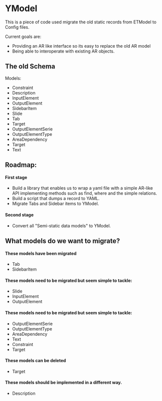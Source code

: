 # YModel

This is a piece of code used migrate the old static records from ETModel to
Config files.

Current goals are:
  - Providing an AR like interface so its easy to replace the old AR model
  - Being able to interoperate with existing AR objects.



## The old Schema

Models:
  - Constraint
  - Description
  - InputElement
  - OutputElement
  - SidebarItem
  - Slide
  - Tab
  - Target
  - OutputElementSerie
  - OutputElementType
  - AreaDependency
  - Target
  - Text


## Roadmap:


#### First stage
- Build a library that enables us to wrap a yaml file with a simple AR-like API implementing methods such as find, where and the simple relations.
- Build a script that dumps a record to YAML.
- Migrate Tabs and Sidebar items to YModel.

#### Second stage
- Convert all "Semi-static data models" to YModel.

## What models do we want to migrate?

#### These models have been migrated
- Tab
- SidebarItem

#### These models need to be migrated but seem simple to tackle:
- Slide
- InputElement
- OutputElement

#### These models need to be migrated but seem simple to tackle:
- OutputElementSerie
- OutputElementType
- AreaDependency
- Text
- Constraint
- Target


#### These models can be deleted
  - Target

#### These models should be implemented in a different way.
  - Description
